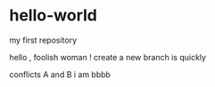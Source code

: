 # hello-world
my first repository

hello , foolish woman !
create a new branch is quickly

conflicts A and B
i am bbbb

